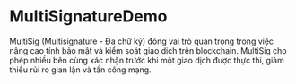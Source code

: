 # MultiSignatureDemo
MultiSig (Multisignature - Đa chữ ký) đóng vai trò quan trọng trong việc nâng cao tính bảo mật và kiểm soát giao dịch trên blockchain. MultiSig cho phép nhiều bên cùng xác nhận trước khi một giao dịch được thực thi, giảm thiểu rủi ro gian lận và tấn công mạng.
